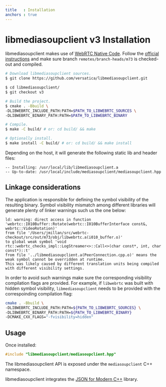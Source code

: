 ```yaml
---
title   : Installation
anchors : true
---
```



# libmediasoupclient v3 Installation

libmediasoupclient makes use of [WebRTC Native Code](https://webrtc.org/native-code). Follow the [official instructions](https://webrtc.org/native-code/development/) and make sure branch `remotes/branch-heads/m73` is checked-out and compiled.

```bash
# Download libmediasoupclient sources.
$ git clone https://github.com/versatica/libmediasoupclient.git

$ cd libmediasoupclient/
$ git checkout v3

# Build the project.
$ cmake . -Bbuild \
-DLIBWEBRTC_INCLUDE_PATH:PATH=$PATH_TO_LIBWEBRTC_SOURCES \
-DLIBWEBRTC_BINARY_PATH:PATH=$PATH_TO_LIBWEBRTC_BINARY

# Compile.
$ make -C build/ # or: cd build/ && make

# Optionally install.
$ make install -C build/ # or: cd build/ && make install
```

Depending on the host, it will generate the following static lib and header files:

```
-- Installing: /usr/local/lib/libmediasoupclient.a
-- Up-to-date: /usr/local/include/mediasoupclient/mediasoupclient.hpp
```

## Linkage considerations

The application is responsible for defining the symbol visibility of the resulting binary. Symbol visibility mismatch among different libraries will generate plenty of linker warnings such us the one below:

```
ld: warning: direct access in function 'webrtc::I010Buffer::Rotate(webrtc::I010BufferInterface const&, webrtc::VideoRotation)'
from file '/Users/jmillan/src/webrtc-checkout/src/out/m73/obj/libwebrtc.a(i010_buffer.o)'
to global weak symbol 'void rtc::webrtc_checks_impl::LogStreamer<>::Call<>(char const*, int, char const*)::t'
from file '../libmediasoupclient.a(PeerConnection.cpp.o)' means the weak symbol cannot be overridden at runtime.
This was likely caused by different translation units being compiled with different visibility settings.
```

In order to avoid such warnings make sure the corresponding visibility compilation flags are provided. For example, if `libwebrtc` was built with hidden symbol visibility, `libmediasoupclient` needs to be provided with the correspoinding compilation flag:

```bash
cmake . -Bbuild \
-DLIBWEBRTC_INCLUDE_PATH:PATH=${PATH_TO_LIBWEBRTC_SOURCES} \
-DLIBWEBRTC_BINARY_PATH:PATH=${PATH_TO_LIBWEBRTC_BINARY}
-DCMAKE_CXX_FLAGS="-fvisibility=hidden"
```

## Usage

Once installed:

```c++
#include "libmediasoupclient/mediasoupclient.hpp"
```

The libmediasoupclient API is exposed under the `mediasoupclient` C++ namespace.

libmediasoupclient integrates the [JSON for Modern C++](https://github.com/nlohmann/json/) library.
